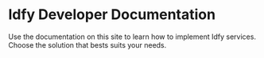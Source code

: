 # Idfy Developer Documentation

Use the documentation on this site to learn how to implement Idfy services. Choose the solution that bests suits your needs.